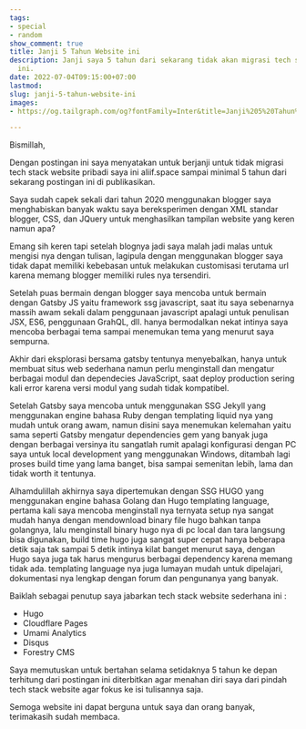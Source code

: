 ```yaml
---
tags:
- special
- random
show_comment: true
title: Janji 5 Tahun Website ini
description: Janji saya 5 tahun dari sekarang tidak akan migrasi tech stack website
  ini.
date: 2022-07-04T09:15:00+07:00
lastmod: 
slug: janji-5-tahun-website-ini
images:
- https://og.tailgraph.com/og?fontFamily=Inter&title=Janji%205%20Tahun%20blog%20ini.&titleTailwind=text-gray-800%20font-bold%20text-6xl&titleFontFamily=Inter&text=Janji%205%20tahun%20blog%20ini%20tidak%20akan%20migrasi%20Tech%20Stack%20dan%20Ganti%20Tema&textTailwind=text-gray-700%20text-2xl%20mt-4&textFontFamily=Inter&logoUrl=&logoTailwind=h-8&bgTailwind=bg-white&footer=aliif.space&footerTailwind=text-gray-600&t=1654527274278&refresh=1

---
```

Bismillah,

Dengan postingan ini saya menyatakan untuk berjanji untuk tidak migrasi tech stack website pribadi saya ini aliif.space sampai minimal 5 tahun dari sekarang postingan ini di publikasikan.

Saya sudah capek sekali dari tahun 2020 menggunakan blogger saya menghabiskan banyak waktu saya bereksperimen dengan XML standar blogger, CSS, dan JQuery untuk menghasilkan tampilan website yang keren namun apa?

Emang sih keren tapi setelah blognya jadi saya malah jadi malas untuk mengisi nya dengan tulisan, lagipula dengan menggunakan blogger saya tidak dapat memiliki kebebasan untuk melakukan customisasi terutama url karena memang blogger memiliki rules nya tersendiri.

Setelah puas bermain dengan blogger saya mencoba untuk bermain dengan Gatsby JS yaitu framework ssg javascript, saat itu saya sebenarnya massih awam sekali dalam penggunaan javascript apalagi untuk penulisan JSX, ES6, penggunaan GrahQL, dll. hanya bermodalkan nekat intinya saya mencoba berbagai tema sampai menemukan tema yang menurut saya sempurna.

Akhir dari eksplorasi bersama gatsby tentunya menyebalkan, hanya untuk membuat situs web sederhana namun perlu menginstall dan mengatur berbagai modul dan dependecies JavaScript, saat deploy production sering kali error karena versi modul yang sudah tidak kompatibel.

Setelah Gatsby saya mencoba untuk menggunakan SSG Jekyll yang menggunakan engine bahasa Ruby dengan templating liquid nya yang mudah untuk orang awam, namun disini saya menemukan kelemahan yaitu sama seperti Gatsby mengatur dependencies gem yang banyak juga dengan berbagai versinya itu sangatlah rumit apalagi konfigurasi dengan PC saya untuk local development yang menggunakan Windows, ditambah lagi proses build time yang lama banget, bisa sampai semenitan lebih, lama dan tidak worth it tentunya.

Alhamdulillah akhirnya saya dipertemukan dengan SSG HUGO yang menggunakan engine bahasa Golang dan Hugo templating language, pertama kali saya mencoba menginstall nya ternyata setup nya sangat mudah hanya dengan mendownload binary file hugo bahkan tanpa golangnya, lalu menginstall binary hugo nya di pc local dan tara langsung bisa digunakan, build time hugo juga sangat super cepat hanya beberapa detik saja tak sampai 5 detik intinya kilat banget menurut saya, dengan Hugo saya juga tak harus mengurus berbagai dependency karena memang tidak ada. templating language nya juga lumayan mudah untuk dipelajari, dokumentasi nya lengkap dengan forum dan pengunanya yang banyak.

Baiklah sebagai penutup saya jabarkan tech stack website sederhana ini :

* Hugo
* Cloudflare Pages
* Umami Analytics
* Disqus
* Forestry CMS

Saya memutuskan untuk bertahan selama setidaknya 5 tahun ke depan terhitung dari postingan ini diterbitkan agar menahan diri saya dari pindah tech stack website agar fokus ke isi tulisannya saja.

Semoga website ini dapat berguna untuk saya dan orang banyak, terimakasih sudah membaca.